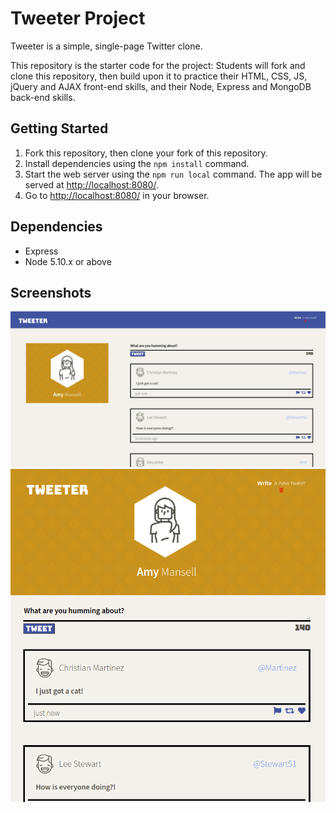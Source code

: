 # Tweeter Project

Tweeter is a simple, single-page Twitter clone.

This repository is the starter code for the project: Students will fork and clone this repository, then build upon it to practice their HTML, CSS, JS, jQuery and AJAX front-end skills, and their Node, Express and MongoDB back-end skills.

## Getting Started

1. Fork this repository, then clone your fork of this repository.
2. Install dependencies using the `npm install` command.
3. Start the web server using the `npm run local` command. The app will be served at <http://localhost:8080/>.
4. Go to <http://localhost:8080/> in your browser.

## Dependencies

- Express
- Node 5.10.x or above

## Screenshots

!["Tweeter has a great interface for the desktop!"](https://github.com/kenny-tse/tweeter/blob/master/public/screenshots/tweeter-big.PNG?raw=true) 
!["Tweeter also has a great interface for when you're using a tablet!"](https://github.com/kenny-tse/tweeter/blob/master/public/screenshots/tweeter-small.PNG?raw=true) 
